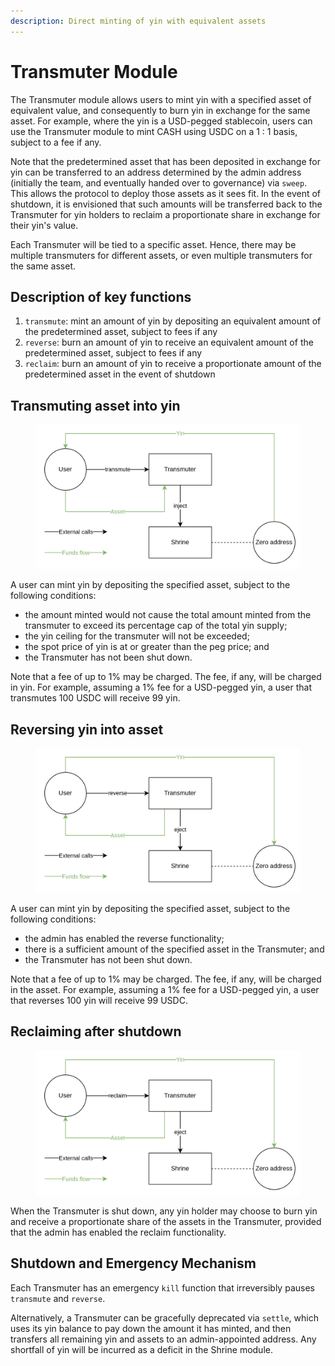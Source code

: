 ```yaml
---
description: Direct minting of yin with equivalent assets
---
```


# Transmuter Module

The Transmuter module allows users to mint yin with a specified asset of equivalent value, and consequently to burn yin in exchange for the same asset. For example, where the yin is a USD-pegged stablecoin, users can use the Transmuter module to mint CASH using USDC on a 1 : 1 basis, subject to a fee if any.

Note that the predetermined asset that has been deposited in exchange for yin can be transferred to an address determined by the admin address (initially the team, and eventually handed over to governance) via `sweep`. This allows the protocol to deploy those assets as it sees fit. In the event of shutdown, it is envisioned that such amounts will be transferred back to the Transmuter for yin holders to reclaim a proportionate share in exchange for their yin's value.

Each Transmuter will be tied to a specific asset. Hence, there may be multiple transmuters for different assets, or even multiple transmuters for the same asset.

## Description of key functions

1. `transmute`: mint an amount of yin by depositing an equivalent amount of the predetermined asset, subject to fees if any
2. `reverse`: burn an amount of yin to receive an equivalent amount of the predetermined asset, subject to fees if any
3. `reclaim`: burn an amount of yin to receive a proportionate amount of the predetermined asset in the event of shutdown

## Transmuting asset into yin

<figure><img src="../../.gitbook/assets/image (19).png" alt=""><figcaption></figcaption></figure>

A user can mint yin by depositing the specified asset, subject to the following conditions:

* the amount minted would not cause the total amount minted from the transmuter to exceed its percentage cap of the total yin supply;&#x20;
* the yin ceiling for the transmuter will not be exceeded;
* the spot price of yin is at or greater than the peg price; and
* the Transmuter has not been shut down.

Note that a fee of up to 1% may be charged. The fee, if any, will be charged in yin. For example, assuming a 1% fee for a USD-pegged yin, a user that transmutes 100 USDC will receive 99 yin.

## Reversing yin into asset

<figure><img src="../../.gitbook/assets/image (20).png" alt=""><figcaption></figcaption></figure>

A user can mint yin by depositing the specified asset, subject to the following conditions:

* the admin has enabled the reverse functionality;
* there is a sufficient amount of the specified asset in the Transmuter; and
* the Transmuter has not been shut down.

Note that a fee of up to 1% may be charged. The fee, if any, will be charged in the asset. For example, assuming a 1% fee for a USD-pegged yin, a user that reverses 100 yin will receive 99 USDC.

## Reclaiming after shutdown

<figure><img src="../../.gitbook/assets/image (21).png" alt=""><figcaption></figcaption></figure>

When the Transmuter is shut down, any yin holder may choose to burn yin and receive a proportionate share of the assets in the Transmuter, provided that the admin has enabled the reclaim functionality.

## Shutdown and Emergency Mechanism

Each Transmuter has an emergency `kill` function that irreversibly pauses `transmute` and `reverse`.

Alternatively, a Transmuter can be gracefully deprecated via `settle`, which uses its yin balance to pay down the amount it has minted, and then transfers all remaining yin and assets to an admin-appointed address. Any shortfall of yin will be incurred as a deficit in the Shrine module.
